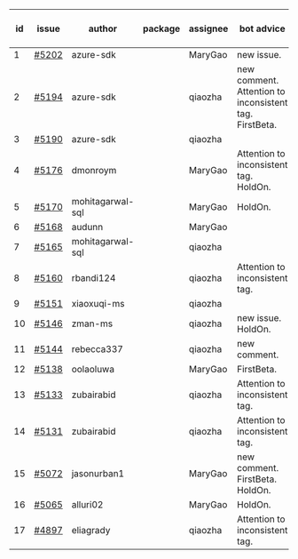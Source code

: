 | id | issue | author | package | assignee | bot advice | created date of issue | target release date | date from target |
| ------ | ------ | ------ | ------ | ------ | ------ | ------ | ------ | :-----: |
| 1 | [#5202](https://github.com/Azure/sdk-release-request/issues/5202) | azure-sdk |  | MaryGao | new issue. | 05-14 | 06-21 |  |
| 2 | [#5194](https://github.com/Azure/sdk-release-request/issues/5194) | azure-sdk |  | qiaozha | new comment. Attention to inconsistent tag. FirstBeta. | 05-09 | fail to get. |  |
| 3 | [#5190](https://github.com/Azure/sdk-release-request/issues/5190) | azure-sdk |  | qiaozha |  | 05-08 | 05-24 |  |
| 4 | [#5176](https://github.com/Azure/sdk-release-request/issues/5176) | dmonroym |  | MaryGao | Attention to inconsistent tag. HoldOn. | 04-30 | 05-24 |  |
| 5 | [#5170](https://github.com/Azure/sdk-release-request/issues/5170) | mohitagarwal-sql |  | MaryGao | HoldOn. | 04-30 | 05-24 |  |
| 6 | [#5168](https://github.com/Azure/sdk-release-request/issues/5168) | audunn |  | MaryGao |  | 04-29 | 05-24 |  |
| 7 | [#5165](https://github.com/Azure/sdk-release-request/issues/5165) | mohitagarwal-sql |  | qiaozha |  | 04-24 | 05-24 |  |
| 8 | [#5160](https://github.com/Azure/sdk-release-request/issues/5160) | rbandi124 |  | qiaozha | Attention to inconsistent tag. | 04-24 | 05-24 |  |
| 9 | [#5151](https://github.com/Azure/sdk-release-request/issues/5151) | xiaoxuqi-ms |  | qiaozha |  | 04-24 | 05-24 |  |
| 10 | [#5146](https://github.com/Azure/sdk-release-request/issues/5146) | zman-ms |  | qiaozha | new issue. HoldOn. | 04-24 | 05-24 |  |
| 11 | [#5144](https://github.com/Azure/sdk-release-request/issues/5144) | rebecca337 |  | qiaozha | new comment. | 04-23 | 05-24 |  |
| 12 | [#5138](https://github.com/Azure/sdk-release-request/issues/5138) | oolaoluwa |  | MaryGao | FirstBeta. | 04-16 | 05-24 |  |
| 13 | [#5133](https://github.com/Azure/sdk-release-request/issues/5133) | zubairabid |  | qiaozha | Attention to inconsistent tag. | 04-12 | 05-24 |  |
| 14 | [#5131](https://github.com/Azure/sdk-release-request/issues/5131) | zubairabid |  | qiaozha | Attention to inconsistent tag. | 04-12 | 05-24 |  |
| 15 | [#5072](https://github.com/Azure/sdk-release-request/issues/5072) | jasonurban1 |  | MaryGao | new comment. FirstBeta. HoldOn. | 03-22 | 05-24 |  |
| 16 | [#5065](https://github.com/Azure/sdk-release-request/issues/5065) | alluri02 |  | MaryGao | HoldOn. | 03-20 | 05-24 |  |
| 17 | [#4897](https://github.com/Azure/sdk-release-request/issues/4897) | eliagrady |  | qiaozha | Attention to inconsistent tag. | 01-18 | 04-26 |  |
